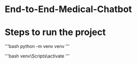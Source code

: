 # End-to-End-Medical-Chatbot

# Steps to run the project

'''bash
python -m venv venv
'''


'''bash
venv\Scripts\activate
'''